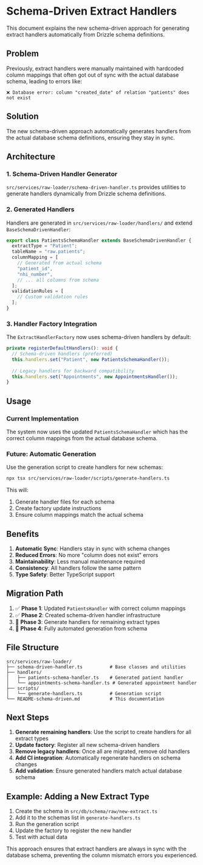 # Schema-Driven Extract Handlers

This document explains the new schema-driven approach for generating extract handlers automatically from Drizzle schema definitions.

## Problem

Previously, extract handlers were manually maintained with hardcoded column mappings that often got out of sync with the actual database schema, leading to errors like:

```
❌ Database error: column "created_date" of relation "patients" does not exist
```

## Solution

The new schema-driven approach automatically generates handlers from the actual database schema definitions, ensuring they stay in sync.

## Architecture

### 1. Schema-Driven Handler Generator

`src/services/raw-loader/schema-driven-handler.ts` provides utilities to generate handlers dynamically from Drizzle schema definitions.

### 2. Generated Handlers

Handlers are generated in `src/services/raw-loader/handlers/` and extend `BaseSchemaDrivenHandler`:

```typescript
export class PatientsSchemaHandler extends BaseSchemaDrivenHandler {
  extractType = "Patient";
  tableName = "raw.patients";
  columnMapping = [
    // Generated from actual schema
    "patient_id",
    "nhi_number",
    // ... all columns from schema
  ];
  validationRules = [
    // Custom validation rules
  ];
}
```

### 3. Handler Factory Integration

The `ExtractHandlerFactory` now uses schema-driven handlers by default:

```typescript
private registerDefaultHandlers(): void {
  // Schema-driven handlers (preferred)
  this.handlers.set("Patient", new PatientsSchemaHandler());
  
  // Legacy handlers for backward compatibility
  this.handlers.set("Appointments", new AppointmentsHandler());
}
```

## Usage

### Current Implementation

The system now uses the updated `PatientsSchemaHandler` which has the correct column mappings from the actual database schema.

### Future: Automatic Generation

Use the generation script to create handlers for new schemas:

```bash
npx tsx src/services/raw-loader/scripts/generate-handlers.ts
```

This will:
1. Generate handler files for each schema
2. Create factory update instructions
3. Ensure column mappings match the actual schema

## Benefits

1. **Automatic Sync**: Handlers stay in sync with schema changes
2. **Reduced Errors**: No more "column does not exist" errors
3. **Maintainability**: Less manual maintenance required
4. **Consistency**: All handlers follow the same pattern
5. **Type Safety**: Better TypeScript support

## Migration Path

1. ✅ **Phase 1**: Updated `PatientsHandler` with correct column mappings
2. ✅ **Phase 2**: Created schema-driven handler infrastructure
3. 🔄 **Phase 3**: Generate handlers for remaining extract types
4. 🔄 **Phase 4**: Fully automated generation from schema

## File Structure

```
src/services/raw-loader/
├── schema-driven-handler.ts          # Base classes and utilities
├── handlers/
│   ├── patients-schema-handler.ts    # Generated patient handler
│   └── appointments-schema-handler.ts # Generated appointment handler
├── scripts/
│   └── generate-handlers.ts          # Generation script
└── README-schema-driven.md           # This documentation
```

## Next Steps

1. **Generate remaining handlers**: Use the script to create handlers for all extract types
2. **Update factory**: Register all new schema-driven handlers
3. **Remove legacy handlers**: Once all are migrated, remove old handlers
4. **Add CI integration**: Automatically regenerate handlers on schema changes
5. **Add validation**: Ensure generated handlers match actual database schema

## Example: Adding a New Extract Type

1. Create the schema in `src/db/schema/raw/new-extract.ts`
2. Add it to the schemas list in `generate-handlers.ts`
3. Run the generation script
4. Update the factory to register the new handler
5. Test with actual data

This approach ensures that extract handlers are always in sync with the database schema, preventing the column mismatch errors you experienced.

